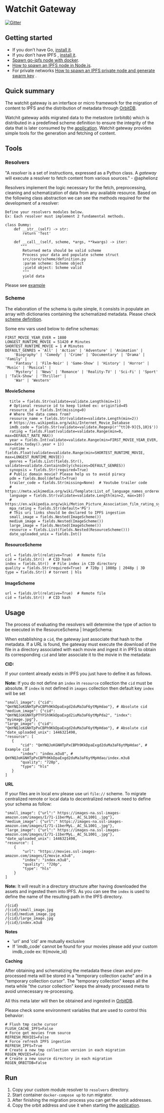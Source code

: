 # Watchit Gateway

[![Gitter](https://badges.gitter.im/watchit-app/community.svg)](https://gitter.im/watchit-app/community?utm_source=badge&utm_medium=badge&utm_campaign=pr-badge)

## Getting started

* If you don’t have Go, [install it](https://golang.org/doc/install).
* If you don’t have IPFS , [install it](https://github.com/ipfs/go-ipfs#install).
* [Spawn go-ipfs node with docker](https://mrh.io/ipfs_docker/).
* [How to spawn an IPFS node in Node.js](https://mrh.io/2018-01-24-pushing-limits-ipfs-orbitdb/).
* For private networks [How to spawn an IPFS private node and generate swarm key](https://mrh.io/ipfs-private-networks/)
  .

## Quick summary

The watchit gateway is an interface or micro framework for the migration of content to IPFS and the distribution of
metadata through [OrbitDB](https://orbitdb.org/).

Watchit gateway adds migrated data to the metastore (orbitdb) which is distributed in a predefined scheme definition to
ensure the integrity of the data that is later consumed by
the [application](https://github.com/ZorrillosDev/watchit-desktop). Watchit gateway provides simple tools for the
generation and fetching of content.

## Tools

### Resolvers

"A _resolver_ is a set of instructions, expressed as a Python class. A _gateway_ will execute a resolver to fetch
content from various sources." - @aphelionz

Resolvers implement the logic necessary for the fetch, preprocessing, cleaning and schematization of data from any
available resource. Based on the following class abstraction we can see the methods required for the development of a
resolver:

~~~~
Define your resolvers modules below.
Ex: Each resolver must implement 2 fundamental methods.

class Dummy:
    def __str__(self) -> str:
        return 'Test'

    def __call__(self, scheme, *args, **kwargs) -> iter:
       """
        Returned meta should be valid scheme
        Process your data and populate scheme struct
        src/core/scheme/definition.py
        :param scheme: Scheme object
        :yield object: Scheme valid
        """
        yield data
~~~~

Please see [example](https://github.com/ZorrillosDev/watchit-gateway/blob/master/resolvers/dummy/dummy.py)

### Scheme

The elaboration of the schema is quite simple, it consists in populate an array with dictionaries containing the
schematized metadata.
Please check [scheme definition](https://github.com/ZorrillosDev/watchit-gateway/blob/master/src/core/scheme/definition.py).


Some env vars used below to define schemas:
```
FIRST_MOVIE_YEAR_EVER = 1880
LONGEST_RUNTIME_MOVIE = 51420 # Minutes
SHORTEST_RUNTIME_MOVIE = 1 # Minutes
DEFAULT_GENRES = 'All' | 'Action' | 'Adventure' | 'Animation' | 
    'Biography' | 'Comedy' | 'Crime' | 'Documentary' | 'Drama' | 'Family' |
    'Fantasy' | 'Film-Noir' | 'Game-Show' | 'History' | 'Horror' | 'Music' | 'Musical' |
    'Mystery' | 'News' | 'Romance' | 'Reality-TV' | 'Sci-Fi' | 'Sport' | 'Talk-Show' | 'Thriller' | 
    'War' | 'Western'  
```

#### MovieScheme

```
  title = fields.Str(validate=validate.Length(min=1))
  # Optional resource id to keep linked ex: origin?id=45
  resource_id = fields.Int(missing=0)
  # Where the data comes from?
  resource_name = fields.Str(validate=validate.Length(min=2))
  # https://es.wikipedia.org/wiki/Internet_Movie_Database
  imdb_code = fields.Str(validate=validate.Regexp(r'^tt[0-9]{5,10}$'))
  rating = fields.Float(validate=validate.Range(min=0, max=DEFAULT_RATE_MAX))
  year = fields.Int(validate=validate.Range(min=FIRST_MOVIE_YEAR_EVER, max=date.today().year + 1))
  runtime = fields.Float(validate=validate.Range(min=SHORTEST_RUNTIME_MOVIE, max=LONGEST_RUNTIME_MOVIE))
  genres = fields.List(fields.Str(), validate=validate.ContainsOnly(choices=DEFAULT_GENRES))
  synopsis = fields.Str(required=True)
  # Public domain movie? Please help us to avoid piracy
  pdm = fields.Bool(default=True)
  trailer_code = fields.Str(missing=None)  # Youtube trailer code
  # https://meta.wikimedia.org/wiki/Template:List_of_language_names_ordered_by_code
  language = fields.Str(validate=validate.Length(min=2, max=10))
  # https://en.wikipedia.org/wiki/Motion_Picture_Association_film_rating_system
  mpa_rating = fields.Str(default='PG')
  # This uri links should be declared to IPFS ingestion
  small_image = fields.Nested(ImageScheme())
  medium_image = fields.Nested(ImageScheme())
  large_image = fields.Nested(ImageScheme())
  resource = fields.List(fields.Nested(ResourceScheme()))
  date_uploaded_unix = fields.Int()
```

#### ResourceScheme

    url = fields.Url(relative=True)  # Remote file
    cid = fields.Str()  # CID hash 
    index = fields.Str()  # File index in CID directory
    quality = fields.Str(required=True)  # 720p | 1080p | 2048p | 3D
    type = fields.Str() # torrent | hls

#### ImageScheme

    url = fields.Url(relative=True)  # Remote file
    cid = fields.Str()  # CID hash

## Usage

The process of evaluating the resolvers will determine the type of action to be executed in the ResourceSchema |
ImageSchema:

When establishing a `cid`, the gateway just associate that hash to the metadata. If a URL is found, the gateway must
execute the download of the file in a directory associated with each movie and ingest it in IPFS to obtain its
corresponding `cid` and later associate it to the movie in the metadata:

**CID:**

If your content already exists in IPFS you just have to define it as follows.

**Note:** If you do not define an `index` in `resource` collection the `cid` must be absolute.
If `index` is not defined in `images` collection then default key `index` will be set

 ```
"small_image": {"cid": "QmYNQJoKGNHTpPxCBPh9KkDpaExgd2duMa3aF6ytMpHdao"}, # Absolute cid
"medium_image": {"cid": "QmYNQJoKGNHTpPTYFSh9KkDpaExgd2iuMa3aF6ytMpPda2", "index": "myimage.jpg"},
"large_image": {"cid": "QmYNQJoKGNHTpPxCBPh9KkDpaExgd2duMa3aF6ytMpHdao"}, # Absolute cid
"date_uploaded_unix": 1446321498,
"resource": [
    {
        "cid": "QmYNQJoKGNHTpPxCBPh9KkDpaExgd2duMa3aF6ytMpHdao", # Example cid
        "index": "index.m3u8", # QmYNQJoKGNHTpPxCBPh9KkDpaExgd2duMa3aF6ytMpHdao/index.m3u8
        "quality": "720p",
        "type": "hls"
    }
]

```

**URL**

If your files are in local env please use uri `file://` scheme.
To migrate centralized remote or local data to decentralized network need to define your schema as follow:

```
"small_image": {"url":" https://images-na.ssl-images-amazon.com/images/I/71-i1berMyL._AC_SL1001_.jpg"},
"medium_image": {"url":" https://images-na.ssl-images-amazon.com/images/I/71-i1berMyL._AC_SL1001_.jpg"},
"large_image": {"url":" https://images-na.ssl-images-amazon.com/images/I/71-i1berMyL._AC_SL1001_.jpg"},
"date_uploaded_unix": 1446321498,
"resource": [
    {
        "url": "https://movies.ssl-images-amazon.com/images/I/movie.m3u8",
        "index": "index.m3u8", 
        "quality": "720p",
        "type": "hls"
    }
]
```

**Note:** It will result in a directory structure after having downloaded the assets and ingested them into IPFS. As you can see
the `index` is used to define the name of the resulting path in the IPFS directory. 
  
```
/{cid}
/{cid}/small_image.jpg
/{cid}/medium_image.jpg
/{cid}/large_image.jpg
/{cid}/index.m3u8

```

**Notes**

* 'url' and 'cid' are mutually exclusive
* If 'imdb_code' cannot be found for your movies please add your custom imdb_code ex: tt{movie_id}

**Caching**

After obtaining and schematizing the metadata these clean and pre-processed meta will be stored in a "temporary
collection cache" and in a "temporary collection cursor". The "temporary collection" keeps all the meta while 
"the cursor collection" keeps the already processed meta to avoid unnecessary re-processing.


All this meta later will then be obtained and ingested in [OrbitDB](https://orbitdb.org/).

Please check some environment variables that are used to control this behavior:

```
# Flush tmp cache cursor
FLUSH_CACHE_IPFS=False
# Force get movies from source
REFRESH_MOVIES=False
# Force refresh IPFS ingestion
REFRESH_IPFS=True
# Create a new tmp collection version in each migration
REGEN_MOVIES=False
# Create a new source directory in each migration
REGEN_ORBITDB=False
```

## Run

1) Copy your custom module resolver to `resolvers` directory.
2) Start container `docker-compose up` to run migrator.
3) After finishing the migration process you can get the orbit addresses.
4) Copy the orbit address and use it when starting the [application](https://github.com/ZorrillosDev/watchit-desktop).





